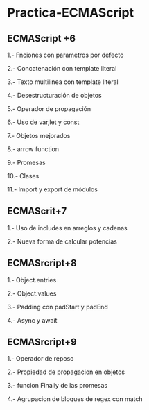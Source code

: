 # Practica-ECMAScript
## ECMAScript +6
1.- Fnciones con parametros por defecto

2.- Concatenación con template literal

3.- Texto multilinea con template literal

4.- Desestructuración de objetos

5.- Operador de propagación

6.- Uso de var,let y const

7.- Objetos mejorados

8.- arrow function

9.- Promesas

10.- Clases

11.- Import y export de módulos

## ECMAScrit+7

1.- Uso de includes en arreglos y cadenas

2.- Nueva forma de calcular potencias

## ECMASrcript+8 
1.- Object.entries

2.- Object.values

3.- Padding con padStart y padEnd

4.- Async y await


## ECMASrcript+9 
1.- Operador de reposo

2.- Propiedad de propagacion en objetos

3.- funcion Finally de las promesas

4.- Agrupacion de bloques de regex con match


